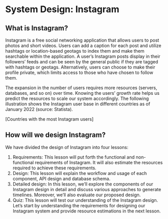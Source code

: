 # System Design: Instagram
## What is Instagram?
Instagram is a free social networking application that allows users to post photos and short videos. Users can add a caption for each post and utilize hashtags or location-based geotags to index them and make them searchable within the application. A user’s Instagram posts display in their followers’ feeds and can be seen by the general public if they are tagged with hashtags or geotags. Alternatively, users can choose to make their profile private, which limits access to those who have chosen to follow them.

The expansion in the number of users requires more resources (servers, databases, and so on) over time. Knowing the users’ growth rate helps us predict the resources to scale our system accordingly. The following illustration shows the Instagram user base in different countries as of January 2022 (source: Statista).

[Countries with the most Instagram users]

## How will we design Instagram?
We have divided the design of Instagram into four lessons:

1. Requirements: This lesson will put forth the functional and non-functional requirements of Instagram. It will also estimate the resources required to achieve these requirements.
2. Design: This lesson will explain the workflow and usage of each component, API design and database schema.
3. Detailed design: In this lesson, we’ll explore the components of our Instagram design in detail and discuss various approaches to generate timelines. Moreover, we’ll also evaluate our proposed design.
4. Quiz: This lesson will test our understanding of the Instagram design.
Let’s start by understanding the requirements for designing our Instagram system and provide resource estimations in the next lesson.
